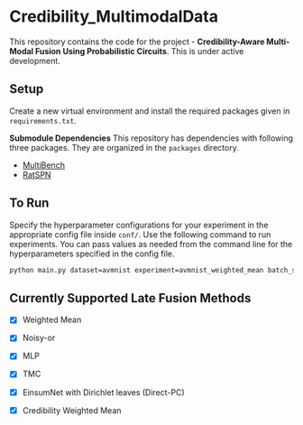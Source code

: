 # Credibility_MultimodalData
This repository contains the code for the project - **Credibility-Aware Multi-Modal Fusion Using Probabilistic Circuits**. This is under active development.


## Setup
Create a new virtual environment and install the required packages given in `requirements.txt`.

**Submodule Dependencies**
This repository has dependencies with following three packages. They are organized in the `packages` directory.
- [MultiBench](https://github.com/pliang279/MultiBench)
- [RatSPN](https://github.com/braun-steven/spn-pytorch-experiments)

## To Run
Specify the hyperparameter configurations for your experiment in the appropriate config file inside `conf/`. 
Use the following command to run experiments. You can pass values as needed from the command line for the hyperparameters specified in the config file.

```bash
python main.py dataset=avmnist experiment=avmnist_weighted_mean batch_size=128 group_tag=avmnist
```

## Currently Supported Late Fusion Methods
- [x] Weighted Mean
- [x] Noisy-or
- [x] MLP
- [x] TMC
- [x] EinsumNet with Dirichlet leaves (Direct-PC)
- [x] Credibility Weighted Mean

    